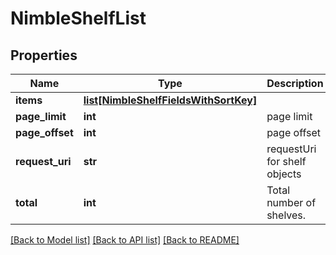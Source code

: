 # NimbleShelfList

## Properties
Name | Type | Description | Notes
------------ | ------------- | ------------- | -------------
**items** | [**list[NimbleShelfFieldsWithSortKey]**](NimbleShelfFieldsWithSortKey.md) |  | [optional] 
**page_limit** | **int** | page limit | [optional] 
**page_offset** | **int** | page offset | [optional] 
**request_uri** | **str** | requestUri for shelf objects | [optional] 
**total** | **int** | Total number of shelves. | [optional] 

[[Back to Model list]](../README.md#documentation-for-models) [[Back to API list]](../README.md#documentation-for-api-endpoints) [[Back to README]](../README.md)


